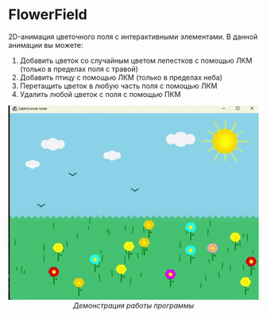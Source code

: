 # FlowerField
2D-анимация цветочного поля с интерактивными элементами. В данной анимации вы можете:
1) Добавить цветок со случайным цветом лепестков с помощью ЛКМ (только в пределах поля с травой)
2) Добавить птицу с помощью ЛКМ (только в пределах неба)
3) Перетащить цветок в любую часть поля с помощью ЛКМ
4) Удалить любой цветок с поля с помощью ПКМ

<div align="center">
  <img src="FlowerFieldDemo.gif" alt="Демонстрация работы программы" width="600">
  <br>
  <em>Демонстрация работы программы</em>
</div>
